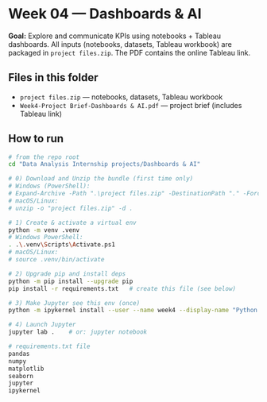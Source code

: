 # Week 04 — Dashboards & AI

**Goal:** Explore and communicate KPIs using notebooks + Tableau dashboards. All inputs (notebooks, datasets, Tableau workbook) are packaged in `project files.zip`. The PDF contains the online Tableau link.

## Files in this folder
- `project files.zip` — notebooks, datasets, Tableau workbook
- `Week4-Project Brief-Dashboards & AI.pdf` — project brief (includes Tableau link)

## How to run
```bash
# from the repo root
cd "Data Analysis Internship projects/Dashboards & AI"

# 0) Download and Unzip the bundle (first time only)
# Windows (PowerShell):
# Expand-Archive -Path ".\project files.zip" -DestinationPath "." -Force
# macOS/Linux:
# unzip -o "project files.zip" -d .

# 1) Create & activate a virtual env
python -m venv .venv
# Windows PowerShell:
. .\.venv\Scripts\Activate.ps1
# macOS/Linux:
# source .venv/bin/activate

# 2) Upgrade pip and install deps
python -m pip install --upgrade pip
pip install -r requirements.txt   # create this file (see below)

# 3) Make Jupyter see this env (once)
python -m ipykernel install --user --name week4 --display-name "Python (week4)"

# 4) Launch Jupyter
jupyter lab .    # or: jupyter notebook

# requirements.txt file
pandas
numpy
matplotlib
seaborn
jupyter
ipykernel

